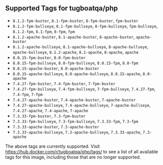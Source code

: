 ## Supported Tags for tugboatqa/php

* `8.1.2-fpm-buster`, `8.1-fpm-buster`, `8-fpm-buster`, `fpm-buster`
* `8.1.2-fpm-bullseye`, `8.1-fpm-bullseye`, `8-fpm-bullseye`, `fpm-bullseye`, `8.1.2-fpm`, `8.1-fpm`, `8-fpm`, `fpm`
* `8.1.2-apache-buster`, `8.1-apache-buster`, `8-apache-buster`, `apache-buster`
* `8.1.2-apache-bullseye`, `8.1-apache-bullseye`, `8-apache-bullseye`, `apache-bullseye`, `8.1.2-apache`, `8.1-apache`, `8-apache`, `apache`
* `8.0.15-fpm-buster`, `8.0-fpm-buster`
* `8.0.15-fpm-bullseye`, `8.0-fpm-bullseye`, `8.0.15-fpm`, `8.0-fpm`
* `8.0.15-apache-buster`, `8.0-apache-buster`
* `8.0.15-apache-bullseye`, `8.0-apache-bullseye`, `8.0.15-apache`, `8.0-apache`
* `7.4.27-fpm-buster`, `7.4-fpm-buster`, `7-fpm-buster`
* `7.4.27-fpm-bullseye`, `7.4-fpm-bullseye`, `7-fpm-bullseye`, `7.4.27-fpm`, `7.4-fpm`, `7-fpm`
* `7.4.27-apache-buster`, `7.4-apache-buster`, `7-apache-buster`
* `7.4.27-apache-bullseye`, `7.4-apache-bullseye`, `7-apache-bullseye`, `7.4.27-apache`, `7.4-apache`, `7-apache`
* `7.3.33-fpm-buster`, `7.3-fpm-buster`
* `7.3.33-fpm-bullseye`, `7.3-fpm-bullseye`, `7.3.33-fpm`, `7.3-fpm`
* `7.3.33-apache-buster`, `7.3-apache-buster`
* `7.3.33-apache-bullseye`, `7.3-apache-bullseye`, `7.3.33-apache`, `7.3-apache`

The above tags are currently supported. Visit https://hub.docker.com/r/tugboatqa/php/tags/ to see a list of all available tags for this image, including those that are no longer supported.
